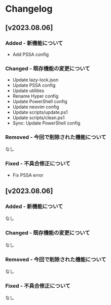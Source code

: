 # Changelog

## [v2023.08.06]

### Added - 新機能について

- Add PSSA config

### Changed - 既存機能の変更について

- Update lazy-lock.json
- Update PSSA config
- Update utilities
- Rename Hyper config
- Update PowerShell config
- Update neovim config
- Update scripts/update.ps1
- Update scripts/clean.ps1
- Sync: Update PowerShell config

### Removed - 今回で削除された機能について

なし

### Fixed - 不具合修正について

- Fix PSSA error

## [v2023.08.06]

### Added - 新機能について

なし

### Changed - 既存機能の変更について

なし

### Removed - 今回で削除された機能について

なし

### Fixed - 不具合修正について

なし
